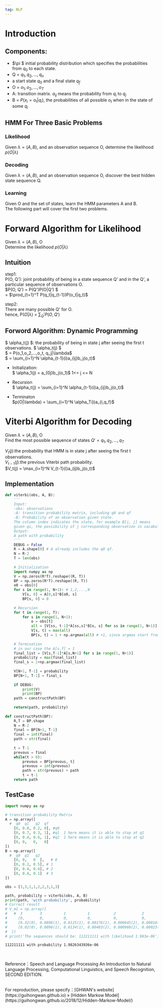 ```yaml
---  
tag: NLP 
---
```


# Introduction
## Components:
- $\pi $ initial probability distribution which specifies the probabilities from $q_0$ to each state.
- Q = $q_1,q_2,...,q_n$
- a start state $q_0$ and a final state $q_f$
- O = $o_1,o_2,...,o_T$
- A: transition matrix. $a_{ij}$ means the probability from $q_i$ to $q_j$
- B = ${P(x_i=o_t|q_i)}$, the probabilities of all possible $o_t$ when in the state of some $q_i$

## HMM For Three Basic Problems
### Likelihood
Given $\lambda = (A, B)$, and an observation sequence O, determine the likelihood $p(O|\lambda)$
### Decoding
Given $\lambda = (A, B)$, and an observation sequence O, discover the best hidden state sequence Q.
### Learning
Given O and the set of states, learn the HMM parameters A and B.    
The following part will cover the first two problems.

# Forward Algorithm for Likelihood
Given $\lambda = (A, B)$, O    
Determine the likelihood $p(O|\lambda)$

## Intuition
step1:    
P(O, Q'): joint probability of being in a state sequence Q' and in the Q', a particular sequence of observations O.    
$P(O, Q') = P(Q')P(O|Q')  $  
= $\prod_{t=1}^T P(q_t|q_{t-1})P(o_t|q_t)$      
    
step2:    
There are many possible Q' for O.        
hence, P$(O|\lambda)$ = $\sum_Q' P(O,Q')$

## Forword Algorithm: Dynamic Programming
$ \alpha_t(j) $: the probability of being in state j after seeing the first t observations.
$ \alpha_t(j) $    
$ = P(o_1,o_2,...,o_t, q_j|\lambda$    
$ = \sum_{i=1}^N \alpha_{t-1}(i)a_{ij}b_j(o_t)$



- Initialization:    
$ \alpha_1(j) = a_{0j}b_j(o_1)$ 1<= j <= N

- Recursion    
$ \alpha_t(j) = \sum_{i=1}^N \alpha_{t-1}(i)a_{ij}b_j(o_t)$

- Terminaton    
$p(O|\lambda) = \sum_{i=1}^N \alpha_T(i)a_{i,q_f}$

# Viterbi Algorithm for Decoding
Given $\lambda = (A, B)$, O    
Find the most possible sequence of states $Q'= q_1, q_2,...,q_T$

$V_t(j)$:the probability that HMM is in state j after seeing the first t observations.     
$V_{t-1}(j)$:the previous Viterbi path probability.    
$V_t(j) = \max_{i=1}^N V_{t-1}(i)a_(ij)b_j(o_t)$

## Implementation


```python
def viterbi(obs, A, B):
    '''
    Input:
    -obs: observations
    -A: transition probability matrix, including q0 and qf
    -B: Probability of an observation given state.
    The column index indicates the state, for example B[i, j] means 
    given qi, the possibility of j corresponding observation in vacabulary.
    Output:
    A path with probability
    '''
    DEBUG = False
    R = A.shape[0] # A already includes the q0 qf.
    N = R-2
    T = len(obs)
    
    # Initialization
    import numpy as np
    V = np.zeros(R*T).reshape((R, T))
    BP = np.zeros(R*T).reshape((R, T))
    o0 = obs[0]
    for s in range(1, N+1): # 1,2,...,N
        V[s, 0] = A[0,s]*B[o0, s]
        BP[s, 0] = 0
    
    # Recursion
    for t in range(1, T):
        for s in range(1, N+1):
            o = obs[t]
            all = [V[ss, t-1]*A[ss,s]*B[o, s] for ss in range(1, N+1)]
            V[s, t] = max(all)
            BP[s, t] = 1 + np.argmax(all) # +1, since argmax start from 0
        
    # Termination
    # in our case the A[s,f] = 1
    final_list = [V[s,T-1]*A[s,N+1] for s in range(1, N+1)]
    probability = max(final_list)
    final_s = 1+np.argmax(final_list)
    
    V[N+1, T-1] = probability
    BP[N+1, T-1] = final_s
    
    if DEBUG:
        print(V)
        print(BP)
    path = constructPath(BP)
    
    return(path, probability)
    
def constructPath(BP):
    R,T = BP.shape
    N = R-2
    final = BP[N+1, T-1]
    final = int(final)
    path = str(final)
    
    t = T-1
    prevous = final
    while(t > 0):
        prevous = BP[prevous, t]
        prevous = int(prevous)
        path = str(prevous) + path
        t = t-1
    return path
```

## TestCase


```python
import numpy as np

# transition probability Matrix 
A = np.array([
  #  q0  q1   q2  qf
    [0, 0.8, 0.2, 0], #q0
    [0, 0.7, 0.3, 1], #q1  1 here means it is able to stop at q1
    [0, 0.4, 0.6, 1], #q2  1 here means it is able to stop at q2
    [0, 0,   0,   0]
])
B = np.array([
  #  q0  q1   q2
    [0, 0,   0  ],   # 0
    [0, 0.2, 0.5], # 1
    [0, 0.4, 0.4], # 2
    [0, 0.4, 0.1]  # 3 
])
```


```python
obs = [3,3,1,1,2,2,3,1,3]

path, probability = viterbi(obs, A, B)
print(path, 'with probability', probability)
# Correct result
# V_m1 = np.array([
#   #  3        3          1          1           2            2           3             1             3
#     [0,       0,         0,         0,          0,           0,          0,            0,            0],  #q0
#     [0.32(0), 0.0896(1), 0.0125(1), 0.00176(1), 0.000645(2), 0.00018(1), 5.058e-05(1), 7.081e-06(1), 1.983e-06(1)],  #q1
#     [0.02(0), 0.0096(1), 0.0134(1), 0.00403(2), 0.000968(2), 0.00023(2), 1.393e-05(2), 7.587e-06,    4.5512e-07]  #q2
#  ]) 
# print('The sequences should be: 112211111 with likelihood 1.983e-06')
```

    112211111 with probability 1.9826343936e-06

<br>

Reference：Speech and Language Processing An Introduction to Natural Language Processing, Computational Linguistics, and Speech Recognition, SECOND EDITION.

<br>
For reproduction, please specify：[GHWAN's website](https://guihongwan.github.io) » [Hidden Markow Model](https://guihongwan.github.io/2018/12/Hidden-Markow-Model/)
